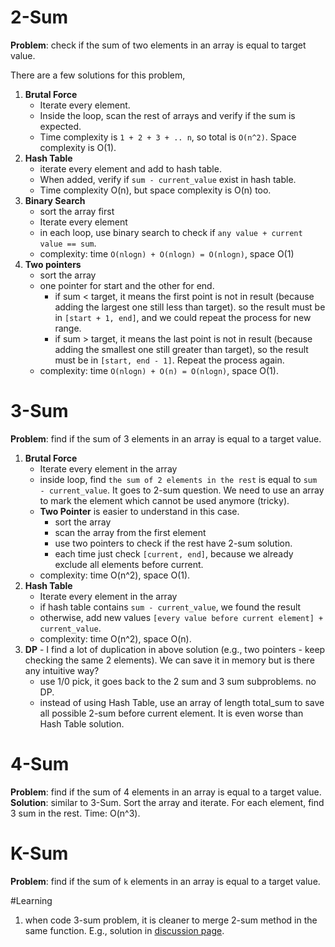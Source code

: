 # 2-Sum

**Problem**: check if the sum of two elements in an array is equal to target value.

There are a few solutions for this problem,

1. **Brutal Force**
	* Iterate every element. 
	* Inside the loop, scan the rest of arrays and verify if the sum is expected. 
	* Time complexity is `1 + 2 + 3 + .. n`, so total is `O(n^2)`. Space complexity is O(1).
2. **Hash Table**
	* iterate every element and add to hash table. 
	* When added, verify if `sum - current_value` exist in hash table. 
	* Time complexity O(n), but space complexity is O(n) too.
3. **Binary Search**
	* sort the array first
	* Iterate every element
	* in each loop, use binary search to check if `any value + current value == sum`.
	* complexity: time `O(nlogn) + O(nlogn) = O(nlogn)`, space O(1)
4. **Two pointers**
	* sort the array
	* one pointer for start and the other for end.
		* if sum < target, it means the first point is not in result (because adding the largest one still less than target). so the result must be in `[start + 1, end]`, and we could repeat the process for new range.
		* if sum > target, it means the last point is not in result (because adding the smallest one still greater than target), so the result must be in `[start, end - 1]`. Repeat the process again.
	* complexity: time `O(nlogn) + O(n) = O(nlogn)`, space O(1).

# 3-Sum
**Problem**: find if the sum of 3 elements in an array is equal to a target value.

1. **Brutal Force**
	* Iterate every element in the array
	* inside loop, find `the sum of 2 elements in the rest` is equal to `sum - current_value`. It goes to 2-sum question. We need to use an array to mark the element which cannot be used anymore (tricky). 
	* **Two Pointer** is easier to understand in this case.
		* sort the array
		* scan the array from the first element
		* use two pointers to check if the rest have 2-sum solution.
		* each time just check `[current, end]`, because we already exclude all elements before current.
	* complexity: time O(n^2), space O(1).
2. **Hash Table**
	* Iterate every element in the array
	* if hash table contains `sum - current_value`, we found the result
	* otherwise, add new values `[every value before current element] + current_value`.
	* complexity: time O(n^2), space O(n).
3. **DP** - I find a lot of duplication in above solution (e.g., two pointers - keep checking the same 2 elements). We can save it in memory but is there any intuitive way?
	* use 1/0 pick, it goes back to the 2 sum and 3 sum subproblems. no DP.
	* instead of using Hash Table, use an array of length total_sum to save all possible 2-sum before current element. It is even worse than Hash Table solution.


# 4-Sum
**Problem**: find if the sum of 4 elements in an array is equal to a target value.
**Solution**: similar to 3-Sum. Sort the array and iterate. For each element, find 3 sum in the rest. Time: O(n^3).

# K-Sum
**Problem**: find if the sum of `k` elements in an array is equal to a target value.

#Learning
1. when code 3-sum problem, it is cleaner to merge 2-sum method in the same function. E.g., solution in [discussion page](https://leetcode.com/problems/3sum-closest/?tab=Solutions).
